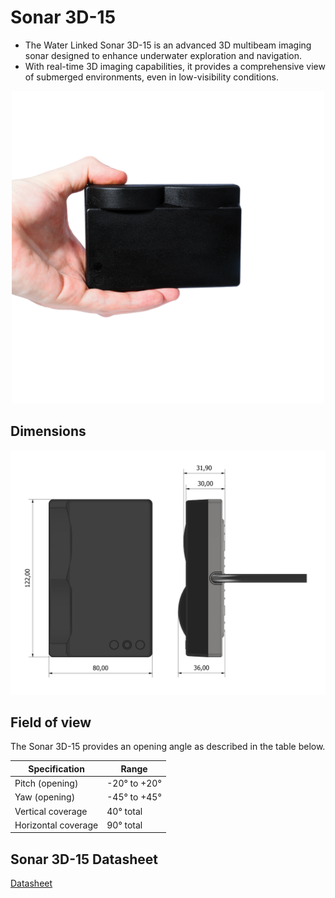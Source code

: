 # Sonar 3D-15

* The Water Linked Sonar 3D-15 is an advanced 3D multibeam imaging sonar designed to enhance underwater exploration and navigation. 
* With real-time 3D imaging capabilities, it provides a comprehensive view of submerged environments, even in low-visibility conditions. 


<!-- Insert image of 3d sonar below -->
<div style="text-align: center;">
  <img src="../../../img/Sonar 3D-15-handheld-2.png" alt="Sonar 3D 15" width="500" />
</div>
<!-- ![Sonar 3D 15](../../img/Sonar 3D-15-handheld-2.png) -->


## Dimensions

![Sonar 3D 15 Dimensions](../../img/SonarTransparentBG.png)


## Field of view

The Sonar 3D-15 provides an opening angle as described in the table below.

| Specification        | Range             |
|----------------------|-------------------|
| Pitch (opening)      | -20° to +20°      |
| Yaw (opening)        | -45° to +45°      |
| Vertical coverage    | 40° total         |
| Horizontal coverage  | 90° total         |


<!-- Insert drawing of Line of Sight -->

## Sonar 3D-15 Datasheet

[Datasheet](https://waterlinked.com/datasheets/sonar-3D-15)


